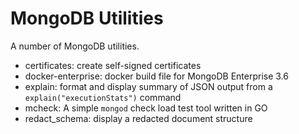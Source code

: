 # MongoDB Utilities

A number of MongoDB utilities.

- certificates: create self-signed certificates
- docker-enterprise: docker build file for MongoDB Enterprise 3.6
- explain: format and display summary of JSON output from a `explain("executionStats")` command
- mcheck: A simple `mongod` check load test tool written in GO
- redact_schema: display a redacted document structure
